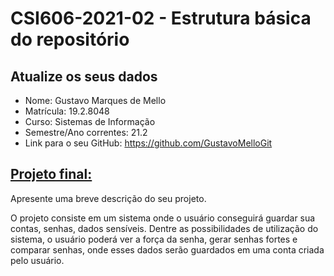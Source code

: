 # **CSI606-2021-02 - Estrutura básica do repositório**

## Atualize os seus dados

- Nome: Gustavo Marques de Mello
- Matrícula: 19.2.8048
- Curso: Sistemas de Informação
- Semestre/Ano correntes: 21.2
- Link para o seu GitHub: https://github.com/GustavoMelloGit

## [Projeto final:](./Projeto/README.md)

Apresente uma breve descrição do seu projeto.

  O projeto consiste em um sistema onde o usuário conseguirá guardar sua contas, senhas, dados sensíveis. Dentre as possibilidades de utilização do sistema, o usuário poderá ver a força da senha, gerar senhas fortes e comparar senhas, onde esses dados serão guardados em uma conta criada pelo usuário. 
